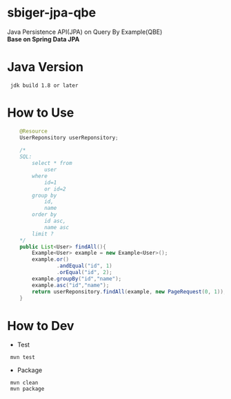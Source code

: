 # sbiger-jpa-qbe
Java Persistence API(JPA) on Query By Example(QBE)  
**Base on Spring Data JPA**

# Java Version
```
 jdk build 1.8 or later
```

# How to Use
```java
    @Resource
    UserReponsitory userReponsitory;
    
    /*
    SQL:
        select * from
            user 
        where
            id=1 
            or id=2 
        group by  
            id,  
            name   
        order by  
            id asc,
            name asc 
        limit ?
    */
    public List<User> findAll(){
        Example<User> example = new Example<User>();
        example.or()
                .andEqual("id", 1)
                .orEqual("id", 2);
        example.groupBy("id","name");
        example.asc("id","name");
        return userReponsitory.findAll(example, new PageRequest(0, 1));
    }
```

# How to Dev
* Test
```
 mvn test
```

* Package
```
 mvn clean
 mvn package
```


